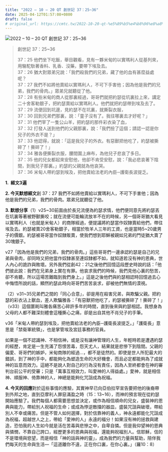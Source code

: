 ```yaml
---
title: "2022 – 10 – 20 QT 創世記 37：25~36"
date: 2025-04-12T01:57:08+0800
draft: false
# original_url: https://cmtc.tw/2022-10-20-qt-%e5%89%b5%e4%b8%96%e8%a8%98-37%ef%bc%9a2536
---
```


![2022 – 10 – 20 QT 創世記 37：25\~36](/images/qt.jpg  "2022 – 10 – 20 QT 創世記 37：25\~36")

> 創世記 37：25\~36
>
> 37：25 他們坐下吃飯，舉目觀看，見有一夥米甸的以實瑪利人從基列來，用駱駝馱著香料、乳香、沒藥，要帶下埃及去。  
> 37：26 猶大對眾弟兄說：「我們殺我們的兄弟，藏了他的血有甚麼益處呢？  
> 37：27 我們不如將他賣給以實瑪利人，不可下手害他；因為他是我們的兄弟，我們的骨肉。」眾弟兄就聽從了他。  
> 37：28 有些米甸的商人從那裏經過，哥哥們就把約瑟從坑裏拉上來，講定二十舍客勒銀子，把約瑟賣給以實瑪利人。他們就把約瑟帶到埃及去了。  
> 37：29 流便回到坑邊，見約瑟不在坑裏，就撕裂衣服，  
> 37：30 回到兄弟們那裏，說：「童子沒有了。我往哪裏去才好呢？」  
> 37：31 他們宰了一隻公山羊，把約瑟的那件彩衣染了血，  
> 37：32 打發人送到他們的父親那裏，說：「我們撿了這個；請認一認是你兒子的外衣不是？」  
> 37：33 他認得，就說：「這是我兒子的外衣。有惡獸把他吃了，約瑟被撕碎了！撕碎了！」  
> 37：34 雅各便撕裂衣服，腰間圍上麻布，為他兒子悲哀了多日。  
> 37：35 他的兒女都起來安慰他，他卻不肯受安慰，說：「我必悲哀著下陰間，到我兒子那裏。」約瑟的父親就為他哀哭。  
> 37：36 米甸人帶約瑟到埃及，把他賣給法老的內臣─護衛長波提乏。

**1.  經文3遍**

**2. 今天默想經文**創 37：27 我們不如將他賣給以實瑪利人，不可下手害他；因為他是我們的兄弟，我們的骨肉。眾弟兄就聽從了他。

**3. 默想分享**（1）v25\~30前面由於長兄流便為約瑟求情，他們便同意先將約瑟丟在坑裏等著被野獸撕咬；就在流便可能輪流放羊不在的時候，另一個哥哥猶大看見以實瑪利人（也就是米甸人）的商隊經過，便提議將約瑟當作奴隸賣給他們，帶往埃及去。約瑟被賣20舍客勒銀子，相當於牧羊人三年的工資，也是當時5\~20歲男子的價銀。約瑟被哥哥當作奴隸販賣，使我們想到耶穌被親如兄弟的門徒猶大賣了30塊銀子。

v27「因為他是我們的兄弟，我們的骨肉。」這些哥哥們一邊承認約瑟是自己的兄弟與骨肉，卻同時又把他當作奴隸甚至連奴隸都不如，就知道若沒有神的恩典，世人內心的詭詐與敗壞。另外我們從創42：21之後他們回憶這段歷史時說的話：「他們彼此說：我們在兄弟身上實在有罪。他哀求我們的時候，我們見他心裏的愁苦，卻不肯聽，所以這場苦難臨到我們身上。」這是之後他們與約瑟相認時回憶過去心中悔悟所說的話，顯然約瑟此時向哥哥們苦苦哀求，卻被他們無情的漠視。

（2）v31\~35兄弟們之間的「同心合意」，卻是用在殺害兄弟，與欺騙父親。把約瑟的彩衣沾上獸血，差人欺騙雅各：「有惡獸把他吃了，約瑟被撕碎了！撕碎了！」（v33）這個噩耗叫雅各痛苦心碎許多年的時間，直到後來與約瑟相認。我想身為父母的人都不難深刻體會這種撕心之痛，卻是出自其他不肖兒子的手筆。

v36「米甸人帶約瑟到埃及，把他賣給法老的內臣─護衛長波提乏。」「護衛長」意思是「禁衛軍統領」，也是掌管埃及宮廷事務的官員。

如果是一個不認識神、不相信神，或是沒有讓神管理的人生，年輕時若是遭遇約瑟的經歷，肯定是一生充滿了怨恨苦毒，怨天尤人，結果就是悲慘下到陰間。父親的偏愛、哥哥們的嫉妒，米甸商隊的經過…，都不是徒然的。即使是世人所犯最大的錯誤，到了神的手中，都能夠化為塑造生命的大好機會，而且必定都能夠為了成就神的旨意而效力。這絕不是說人對自己的行為沒有責任，因為人至終都會在神的審判台前公平的受審；只是「萬事互相效力，叫愛神的人得益處。」愛神，就是相信神、順服神、倚靠神的人，神總是能夠化咒詛成為祝福。

**4. 今天的回應**對於這些事情的應驗，其實神早已向亞伯拉罕宣告要把他的後裔帶到外邦之地，直到亞摩利人罪惡滿盈之時（15：13\~16），而神的預言現在從約瑟開始應驗了。我們每個人都需要思想並決定，或作為相信順命的兒女，盛裝神的恩典與能力，帶給別人祝福的生命；或成為悖逆敵擋的器皿，盛裝咒詛與破壞，帶給別人不幸或痛苦。但是不管人如何選擇，對於信靠神的義人，神永遠都能化咒詛成為祝福，超越世人之上，帶給「愛神的人」永遠的福分！如果沒有神的拯救與建造，恐怕我的人生如今就是活在苦毒與悲慘之中，自卑自憐。但是我仰望神的恩典與憐憫，不靠自己誇口，經歷更多的恩典與祝福，還能夠祝福別人。信耶穌，信的不是環境與慾望，而是相信「神的話與神的靈」，成為我們的力量與幫助，陪伴我們每天的生命與生活—「這道離你不遠，正在你口裏，在你心裏。」（羅10：8）